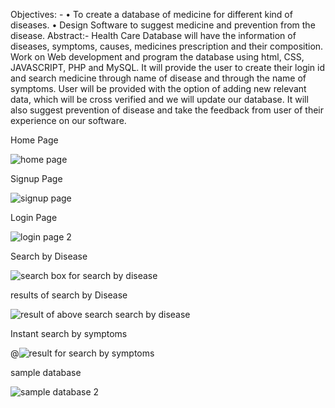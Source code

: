 
Objectives: -
•	To create a database of medicine for different kind of diseases.
•	Design Software to suggest medicine and prevention from the disease.
Abstract:-
Health Care Database will have the information of diseases, symptoms, causes, medicines prescription and their composition.   
Work on Web development and program the database using html, CSS, JAVASCRIPT, PHP and MySQL. 
It will provide the user to create their login id and search medicine through name of disease and through the name of symptoms.
User will be provided with the option of adding new relevant data, which will be cross verified and we will update our database.
It will also suggest prevention of disease and take the feedback from user of their experience on our software. 

Home Page

![home page](https://user-images.githubusercontent.com/35834762/39081713-ba476006-4563-11e8-97ac-f74bc6feb511.png)

Signup Page

![signup page](https://user-images.githubusercontent.com/35834762/39081711-b9e6cc28-4563-11e8-820c-8078d7292d9a.png)

Login Page

![login page 2](https://user-images.githubusercontent.com/35834762/39081712-ba163fe4-4563-11e8-9cfa-62b83137a4bf.png)

Search by Disease

![search box for search by disease](https://user-images.githubusercontent.com/35834762/39081708-b987a360-4563-11e8-930d-f24e1b129f38.png)

results of search by Disease

![result of above search search by disease](https://user-images.githubusercontent.com/35834762/39081707-b9434ac6-4563-11e8-86a3-f7ba9fa16fa5.png)

Instant search by symptoms

@![result for search by symptoms](https://user-images.githubusercontent.com/35834762/39081706-b9128a12-4563-11e8-876a-947e1b410c2f.png)

sample database

![sample database 2](https://user-images.githubusercontent.com/35834762/39081858-6b0b46bc-4566-11e8-81e0-7e2b76d95e6a.png)


